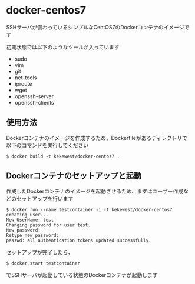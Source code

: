 # docker-centos7
SSHサーバが備わっているシンプルなCentOS7のDockerコンテナのイメージです

初期状態では以下のようなツールが入っています

- sudo
- vim
- git
- net-tools
- iproute
- wget
- openssh-server
- openssh-clients

## 使用方法
Dockerコンテナのイメージを作成するため、Dockerfileがあるディレクトリで以下のコマンドを実行してください
```
$ docker build -t kekewest/docker-centos7 .
```

## Dockerコンテナのセットアップと起動
作成したDockerコンテナのイメージを起動させるため、まずはユーザー作成などのセットアップを行います
```
$ docker run --name testcontainer -i -t kekewest/docker-centos7
creating user...
New UserName: test
Changing password for user test.
New password:
Retype new password:
passwd: all authentication tokens updated successfully.
```
セットアップが完了したら、
```
$ docker start testcontainer
```
でSSHサーバが起動している状態のDockerコンテナが起動します
